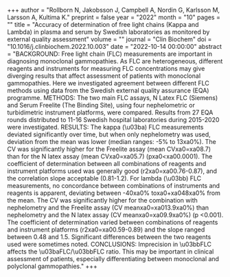+++
author = "Rollborn N, Jakobsson J, Campbell A, Nordin G, Karlsson M, Larsson A, Kultima K."
preprint = false
year = "2022"
month = "10"
pages = ""
title = "Accuracy of determination of free light chains (Kappa and Lambda) in plasma and serum by Swedish laboratories as monitored by external quality assessment"
volume = ""
journal = "Clin Biochem"
doi = "10.1016/j.clinbiochem.2022.10.003"
date = "2022-10-14 00:00:00"
abstract = "BACKGROUND: Free light chain (FLC) measurements are important in diagnosing monoclonal gammopathies. As FLC are heterogeneous, different reagents and instruments for measuring FLC concentrations may give diverging results that affect assessment of patients with monoclonal gammopathies. Here we investigated agreement between different FLC methods using data from the Swedish external quality assurance (EQA) programme. METHODS: The two main FLC assays, N Latex FLC (Siemens) and Serum Freelite (The Binding Site), using four nephelometric or turbidimetric instrument platforms, were compared. Results from 27 EQA rounds distributed to 11-16 Swedish hospital laboratories during 2015-2020 were investigated. RESULTS: The kappa (\u03ba) FLC measurements deviated significantly over time, but when only nephelometry was used, deviation from the mean was lower (median ranges: -5% to 13xa0%). The CV was significantly higher for the Freelite assay (mean CVxa0=xa08.7) than for the N latex assay (mean CVxa0=xa05.7) (pxa0<xa00.0001). The coefficient of determination between all combinations of reagents and instrument platforms used was generally good (r2xa0=xa00.76-0.87), and the correlation slope acceptable (0.81-1.2). For lambda (\u03bb) FLC measurements, no concordance between combinations of instruments and reagents is apparent, deviating between -40xa0% toxa0+xa048xa0% from the mean. The CV was significantly higher for the combination with nephelometry and the Freelite assay (CV meanxa0=xa013.9xa0%) than nephelometry and the N latex assay (CV meanxa0=xa09.9xa0%) (p <0.001). The coefficient of determination varied between combinations of reagents and instrument platforms (r2xa0=xa00.59-0.89) and the slope ranged between 0.48 and 1.5. Significant differences between the two reagents used were sometimes noted. CONCLUSIONS: Imprecision in \u03bbFLC affects the \u03baFLC/\u03bbFLC ratio. This may be important in clinical assessment of patients, especially differentiating between monoclonal and polyclonal gammopathies."
+++

